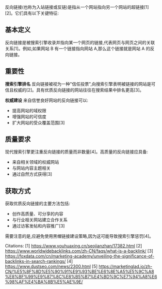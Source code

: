 反向链接(也称为入站链接或反链)是指从一个网站指向另一个网站的超链接[1][2]。它们具有以下关键特征:

## 基本定义

反向链接是被搜索引擎收录并指向某一个网页的链接,代表网页与网页之间的关联关系[1]。例如,如果网站 B 有一个链接指向网站 A,那么这个链接就是网站 A 的反向链接。

## 重要性

**搜索引擎排名**
反向链接被视为一种"信任投票",向搜索引擎表明被链接的网站是可信且权威的[2]。具有优质反向链接的网站往往在搜索结果中排名更高[3]。

**权威建设**
来自信誉良好网站的反向链接可以:
- 提高网站的域权限
- 增强网站的可信度
- 扩大网站的受众覆盖范围[3]

## 质量要求

现代搜索引擎更注重反向链接的质量而非数量[4]。高质量的反向链接应具备:
- 来自相关领域的权威网站
- 与网站内容主题相关
- 通过自然方式获得[3]

## 获取方式

获取优质反向链接的主要方法包括:
- 创作高质量、可分享的内容
- 与行业相关网站建立合作关系
- 通过访客发帖和内容推广[3]

需要注意的是,应避免使用黑帽链接建设策略,因为这可能导致搜索引擎惩罚[4]。

Citations:
[1] https://www.youhuaxing.cn/seojianzhan/17382.html
[2] https://www.worldwidebacklinks.com/zh-CN/faqs/what-is-a-backlink/
[3] https://foxdata.com/cn/marketing-academy/unveiling-the-significance-of-backlinks-in-search-rankings/
[4] https://www.dustseo.com/news/2300.html
[5] https://marketinglad.io/zh-CN/%E5%8F%8D%E5%90%91%E9%93%BE%E6%8E%A5%E5%9C%A8%E8%BF%99%E9%87%8C%E8%B5%B7%E4%BD%9C%E7%94%A8%E6%98%AF%E4%BA%8B%E5%AE%9E/